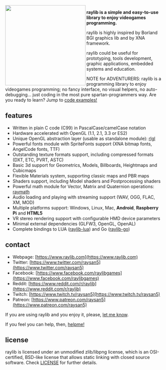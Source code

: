 <img align="left" src="https://github.com/raysan5/raylib/blob/master/logo/raylib_256x256.png" width=256>

**raylib is a simple and easy-to-use library to enjoy videogames programming.**

raylib is highly inspired by Borland BGI graphics lib and by XNA framework.

raylib could be useful for prototyping, tools development, graphic applications, embedded systems and education.

NOTE for ADVENTURERS: raylib is a programming library to enjoy videogames programming; 
no fancy interface, no visual helpers, no auto-debugging... just coding in the most 
pure spartan-programmers way. Are you ready to learn? Jump to [code examples!](https://www.raylib.com/examples.html)

features
--------
 
   *  Written in plain C code (C99) in PascalCase/camelCase notation
   *  Hardware accelerated with OpenGL (1.1, 2.1, 3.3 or ES2)
   *  Unique OpenGL abstraction layer (usable as standalone module): [rlgl](https://github.com/raysan5/raylib/blob/master/src/rlgl.c)
   *  Powerful fonts module with SpriteFonts support (XNA bitmap fonts, AngelCode fonts, TTF)
   *  Outstanding texture formats support, including compressed formats (DXT, ETC, PVRT, ASTC)
   *  Basic 3d support for Geometrics, Models, Billboards, Heightmaps and Cubicmaps
   *  Flexible Materials system, supporting classic maps and PBR maps
   *  Shaders support, including Model shaders and Postprocessing shaders
   *  Powerful math module for Vector, Matrix and Quaternion operations: [raymath](https://github.com/raysan5/raylib/blob/master/src/raymath.h)
   *  Audio loading and playing with streaming support (WAV, OGG, FLAC, XM, MOD)
   *  Multiple platforms support: Windows, Linux, Mac, **Android**, **Raspberry Pi** and **HTML5**
   *  VR stereo rendering support with configurable HMD device parameters
   *  Minimal external dependencies (GLFW3, OpenGL, OpenAL)
   *  Complete bindings to LUA ([raylib-lua](https://github.com/raysan5/raylib-lua)) and Go ([raylib-go](https://github.com/gen2brain/raylib-go))

contact
-------

   * Webpage: [https://www.raylib.com](https://www.raylib.com)
   * Twitter: [https://www.twitter.com/raysan5](https://www.twitter.com/raysan5)
   * Facebook: [https://www.facebook.com/raylibgames](https://www.facebook.com/raylibgames)
   * Reddit: [https://www.reddit.com/r/raylib](https://www.reddit.com/r/raylib)
   * Twitch: [https://www.twitch.tv/raysan5](https://www.twitch.tv/raysan5)
   * Patreon: [https://www.patreon.com/raysan5](https://www.patreon.com/raysan5)

If you are using raylib and you enjoy it, please, [let me know][raysan5].

If you feel you can help, then, [helpme!](https://www.raylib.com/helpme.html)

license
-------

raylib is licensed under an unmodified zlib/libpng license, which is an OSI-certified, BSD-like license that allows static linking with closed source software. Check [LICENSE](LICENSE.md) for further details.

[raysan5]: mailto:ray@raylib.com "Ramon Santamaria - Ray San"

